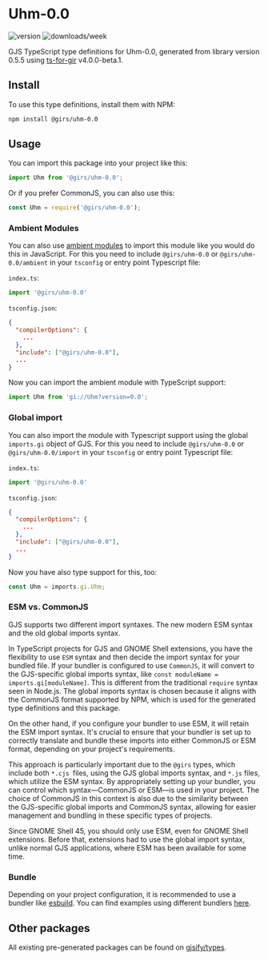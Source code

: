
# Uhm-0.0

![version](https://img.shields.io/npm/v/@girs/uhm-0.0)
![downloads/week](https://img.shields.io/npm/dw/@girs/uhm-0.0)


GJS TypeScript type definitions for Uhm-0.0, generated from library version 0.5.5 using [ts-for-gir](https://github.com/gjsify/ts-for-gir) v4.0.0-beta.1.


## Install

To use this type definitions, install them with NPM:
```bash
npm install @girs/uhm-0.0
```

## Usage

You can import this package into your project like this:
```ts
import Uhm from '@girs/uhm-0.0';
```

Or if you prefer CommonJS, you can also use this:
```ts
const Uhm = require('@girs/uhm-0.0');
```

### Ambient Modules

You can also use [ambient modules](https://github.com/gjsify/ts-for-gir/tree/main/packages/cli#ambient-modules) to import this module like you would do this in JavaScript.
For this you need to include `@girs/uhm-0.0` or `@girs/uhm-0.0/ambient` in your `tsconfig` or entry point Typescript file:

`index.ts`:
```ts
import '@girs/uhm-0.0'
```

`tsconfig.json`:
```json
{
  "compilerOptions": {
    ...
  },
  "include": ["@girs/uhm-0.0"],
  ...
}
```

Now you can import the ambient module with TypeScript support: 

```ts
import Uhm from 'gi://Uhm?version=0.0';
```

### Global import

You can also import the module with Typescript support using the global `imports.gi` object of GJS.
For this you need to include `@girs/uhm-0.0` or `@girs/uhm-0.0/import` in your `tsconfig` or entry point Typescript file:

`index.ts`:
```ts
import '@girs/uhm-0.0'
```

`tsconfig.json`:
```json
{
  "compilerOptions": {
    ...
  },
  "include": ["@girs/uhm-0.0"],
  ...
}
```

Now you have also type support for this, too:

```ts
const Uhm = imports.gi.Uhm;
```


### ESM vs. CommonJS

GJS supports two different import syntaxes. The new modern ESM syntax and the old global imports syntax.

In TypeScript projects for GJS and GNOME Shell extensions, you have the flexibility to use `ESM` syntax and then decide the import syntax for your bundled file. If your bundler is configured to use `CommonJS`, it will convert to the GJS-specific global imports syntax, like `const moduleName = imports.gi[moduleName]`. This is different from the traditional `require` syntax seen in Node.js. The global imports syntax is chosen because it aligns with the CommonJS format supported by NPM, which is used for the generated type definitions and this package.

On the other hand, if you configure your bundler to use ESM, it will retain the ESM import syntax. It's crucial to ensure that your bundler is set up to correctly translate and bundle these imports into either CommonJS or ESM format, depending on your project's requirements.

This approach is particularly important due to the `@girs` types, which include both `*.cjs `files, using the GJS global imports syntax, and `*.js` files, which utilize the ESM syntax. By appropriately setting up your bundler, you can control which syntax—CommonJS or ESM—is used in your project. The choice of CommonJS in this context is also due to the similarity between the GJS-specific global imports and CommonJS syntax, allowing for easier management and bundling in these specific types of projects.

Since GNOME Shell 45, you should only use ESM, even for GNOME Shell extensions. Before that, extensions had to use the global import syntax, unlike normal GJS applications, where ESM has been available for some time.

### Bundle

Depending on your project configuration, it is recommended to use a bundler like [esbuild](https://esbuild.github.io/). You can find examples using different bundlers [here](https://github.com/gjsify/ts-for-gir/tree/main/examples).

## Other packages

All existing pre-generated packages can be found on [gjsify/types](https://github.com/gjsify/types).

